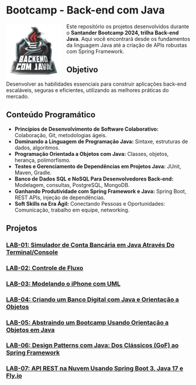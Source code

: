 # **Bootcamp - Back-end com Java**

<img align="left" src="./assets/santander_java.png" width="150" height="auto" style="margin-right:15px" />

Este repositório os projetos desenvolvidos durante o **Santander Bootcamp 2024, trilha Back-end Java**.
Aqui você encontrará desde os fundamentos da linguagem Java até a criação de APIs robustas com Spring Framework.

## Objetivo

Desenvolver as habilidades essenciais para construir aplicações back-end escaláveis, seguras e eficientes, utilizando as melhores práticas do mercado.

## Conteúdo Programático

* **Princípios de Desenvolvimento de Software Colaborativo:** Colaboração, Git, metodologias ágeis.
* **Dominando a Linguagem de Programação Java:** Sintaxe, estruturas de dados, algoritmos.
* **Programação Orientada a Objetos com Java:** Classes, objetos, herança, polimorfismo.
* **Testes e Gerenciamento de Dependências em Projetos Java:** JUnit, Maven, Gradle.
* **Banco de Dados SQL e NoSQL Para Desenvolvedores Back-end:** Modelagem, consultas, PostgreSQL, MongoDB.
* **Ganhando Produtividade com Spring Framework e Java:** Spring Boot, REST APIs, injeção de dependências.
* **Soft Skills na Era Ágil:** Conectando Pessoas e Oportunidades: Comunicação, trabalho em equipe, networking.

## **Projetos**

### [LAB-01: Simulador de Conta Bancária em Java Através Do Terminal/Console](./projects/LAB-01/README.md)
### [LAB-02: Controle de Fluxo](./projects/LAB-02/README.md)
### [LAB-03: Modelando o iPhone com UML](./projects/LAB-03/README.md)
### [LAB-04: Criando um Banco Digital com Java e Orientação a Objetos](./projects/LAB-04/README.md)
### [LAB-05: Abstraindo um Bootcamp Usando Orientação a Objetos em Java](./projects/LAB-05/README.md)
### [LAB-06: Design Patterns com Java: Dos Clássicos (GoF) ao Spring Framework](./projects/LAB-06/hotelReservation/README.md)
### [LAB-07: API REST na Nuvem Usando Spring Boot 3, Java 17 e Fly.io](./projects/LAB-07/biblioteca/README.md)


